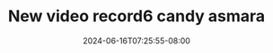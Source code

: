 --- 
title: "New video record6 candy asmara"
description: "download bokeh New video record6 candy asmara simontok   new"
date: 2024-06-16T07:25:55-08:00
file_code: "vdkgbeoznpub"
draft: false
cover: "tjs9ee5rnoouqyfz.jpg"
tags: ["New", "video", "candy", "asmara", "bokep-indo", "bokep-viral", "bokep-ig"]
length: 999
fld_id: "1390208"
foldername: "Asmaracandy"
categories: ["Asmaracandy"]
views: 6
---